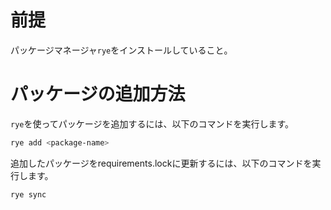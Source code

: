 # 前提
パッケージマネージャ`rye`をインストールしていること。

# パッケージの追加方法
`rye`を使ってパッケージを追加するには、以下のコマンドを実行します。

```bash
rye add <package-name>
```

追加したパッケージをrequirements.lockに更新するには、以下のコマンドを実行します。

```bash
rye sync
```